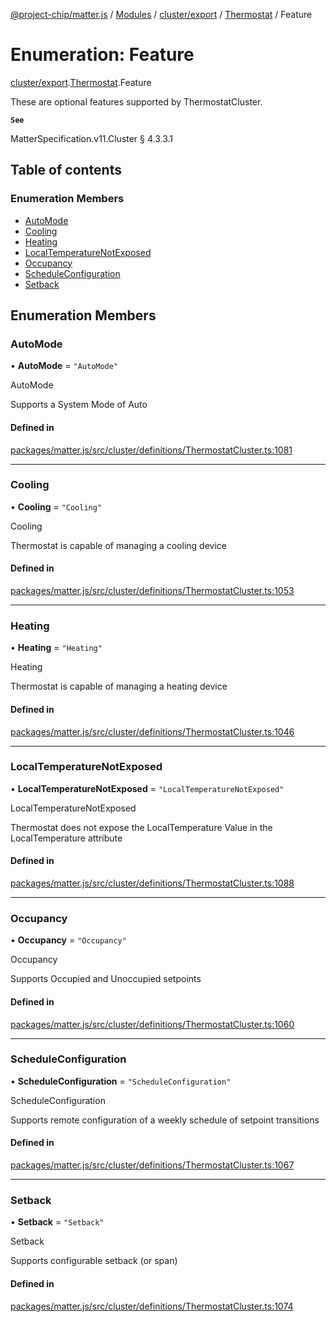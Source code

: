 [@project-chip/matter.js](../README.md) / [Modules](../modules.md) / [cluster/export](../modules/cluster_export.md) / [Thermostat](../modules/cluster_export.Thermostat.md) / Feature

# Enumeration: Feature

[cluster/export](../modules/cluster_export.md).[Thermostat](../modules/cluster_export.Thermostat.md).Feature

These are optional features supported by ThermostatCluster.

**`See`**

MatterSpecification.v11.Cluster § 4.3.3.1

## Table of contents

### Enumeration Members

- [AutoMode](cluster_export.Thermostat.Feature.md#automode)
- [Cooling](cluster_export.Thermostat.Feature.md#cooling)
- [Heating](cluster_export.Thermostat.Feature.md#heating)
- [LocalTemperatureNotExposed](cluster_export.Thermostat.Feature.md#localtemperaturenotexposed)
- [Occupancy](cluster_export.Thermostat.Feature.md#occupancy)
- [ScheduleConfiguration](cluster_export.Thermostat.Feature.md#scheduleconfiguration)
- [Setback](cluster_export.Thermostat.Feature.md#setback)

## Enumeration Members

### AutoMode

• **AutoMode** = ``"AutoMode"``

AutoMode

Supports a System Mode of Auto

#### Defined in

[packages/matter.js/src/cluster/definitions/ThermostatCluster.ts:1081](https://github.com/project-chip/matter.js/blob/2d9f2165d2672864fda3496a6d0d5f93597f82c6/packages/matter.js/src/cluster/definitions/ThermostatCluster.ts#L1081)

___

### Cooling

• **Cooling** = ``"Cooling"``

Cooling

Thermostat is capable of managing a cooling device

#### Defined in

[packages/matter.js/src/cluster/definitions/ThermostatCluster.ts:1053](https://github.com/project-chip/matter.js/blob/2d9f2165d2672864fda3496a6d0d5f93597f82c6/packages/matter.js/src/cluster/definitions/ThermostatCluster.ts#L1053)

___

### Heating

• **Heating** = ``"Heating"``

Heating

Thermostat is capable of managing a heating device

#### Defined in

[packages/matter.js/src/cluster/definitions/ThermostatCluster.ts:1046](https://github.com/project-chip/matter.js/blob/2d9f2165d2672864fda3496a6d0d5f93597f82c6/packages/matter.js/src/cluster/definitions/ThermostatCluster.ts#L1046)

___

### LocalTemperatureNotExposed

• **LocalTemperatureNotExposed** = ``"LocalTemperatureNotExposed"``

LocalTemperatureNotExposed

Thermostat does not expose the LocalTemperature Value in the LocalTemperature attribute

#### Defined in

[packages/matter.js/src/cluster/definitions/ThermostatCluster.ts:1088](https://github.com/project-chip/matter.js/blob/2d9f2165d2672864fda3496a6d0d5f93597f82c6/packages/matter.js/src/cluster/definitions/ThermostatCluster.ts#L1088)

___

### Occupancy

• **Occupancy** = ``"Occupancy"``

Occupancy

Supports Occupied and Unoccupied setpoints

#### Defined in

[packages/matter.js/src/cluster/definitions/ThermostatCluster.ts:1060](https://github.com/project-chip/matter.js/blob/2d9f2165d2672864fda3496a6d0d5f93597f82c6/packages/matter.js/src/cluster/definitions/ThermostatCluster.ts#L1060)

___

### ScheduleConfiguration

• **ScheduleConfiguration** = ``"ScheduleConfiguration"``

ScheduleConfiguration

Supports remote configuration of a weekly schedule of setpoint transitions

#### Defined in

[packages/matter.js/src/cluster/definitions/ThermostatCluster.ts:1067](https://github.com/project-chip/matter.js/blob/2d9f2165d2672864fda3496a6d0d5f93597f82c6/packages/matter.js/src/cluster/definitions/ThermostatCluster.ts#L1067)

___

### Setback

• **Setback** = ``"Setback"``

Setback

Supports configurable setback (or span)

#### Defined in

[packages/matter.js/src/cluster/definitions/ThermostatCluster.ts:1074](https://github.com/project-chip/matter.js/blob/2d9f2165d2672864fda3496a6d0d5f93597f82c6/packages/matter.js/src/cluster/definitions/ThermostatCluster.ts#L1074)
